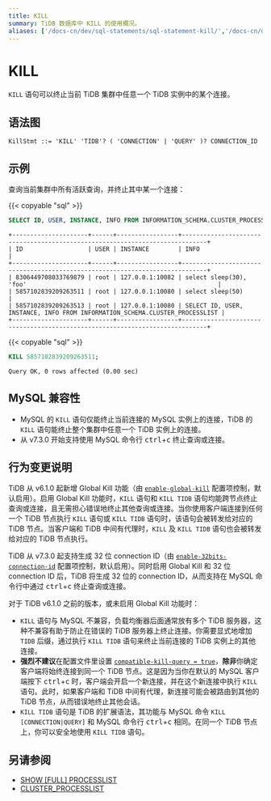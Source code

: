 ```yaml
---
title: KILL
summary: TiDB 数据库中 KILL 的使用概况。
aliases: ['/docs-cn/dev/sql-statements/sql-statement-kill/','/docs-cn/dev/reference/sql/statements/kill/']
---
```


# KILL

`KILL` 语句可以终止当前 TiDB 集群中任意一个 TiDB 实例中的某个连接。

## 语法图

```ebnf+diagram
KillStmt ::= 'KILL' 'TIDB'? ( 'CONNECTION' | 'QUERY' )? CONNECTION_ID
```

## 示例

查询当前集群中所有活跃查询，并终止其中某一个连接：

{{< copyable "sql" >}}

```sql
SELECT ID, USER, INSTANCE, INFO FROM INFORMATION_SCHEMA.CLUSTER_PROCESSLIST;
```

```
+---------------------+------+-----------------+-----------------------------------------------------------------------------+
| ID                  | USER | INSTANCE        | INFO                                                                        |
+---------------------+------+-----------------+-----------------------------------------------------------------------------+
| 8306449708033769879 | root | 127.0.0.1:10082 | select sleep(30), 'foo'                                                     |
| 5857102839209263511 | root | 127.0.0.1:10080 | select sleep(50)                                                            |
| 5857102839209263513 | root | 127.0.0.1:10080 | SELECT ID, USER, INSTANCE, INFO FROM INFORMATION_SCHEMA.CLUSTER_PROCESSLIST |
+---------------------+------+-----------------+-----------------------------------------------------------------------------+
```

{{< copyable "sql" >}}

```sql
KILL 5857102839209263511;
```

```
Query OK, 0 rows affected (0.00 sec)
```

## MySQL 兼容性

- MySQL 的 `KILL` 语句仅能终止当前连接的 MySQL 实例上的连接，TiDB 的 `KILL` 语句能终止整个集群中任意一个 TiDB 实例上的连接。
- 从 v7.3.0 开始支持使用 MySQL 命令行 <kbd>ctrl</kbd>+<kbd>c</kbd> 终止查询或连接。

## 行为变更说明

TiDB 从 v6.1.0 起新增 Global Kill 功能（由 [`enable-global-kill`](/tidb-configuration-file.md#enable-global-kill-从-v610-版本开始引入) 配置项控制，默认启用）。启用 Global Kill 功能时，`KILL` 语句和 `KILL TIDB` 语句均能跨节点终止查询或连接，且无需担心错误地终止其他查询或连接。当你使用客户端连接到任何一个 TiDB 节点执行 `KILL` 语句或 `KILL TIDB` 语句时，该语句会被转发给对应的 TiDB 节点。当客户端和 TiDB 中间有代理时，`KILL` 及 `KILL TIDB` 语句也会被转发给对应的 TiDB 节点执行。

TiDB 从 v7.3.0 起支持生成 32 位 connection ID（由 [`enable-32bits-connection-id`](/tidb-configuration-file.md#enable-32bits-connection-id-从-v730-版本开始引入) 配置项控制，默认启用）。同时启用 Global Kill 和 32 位 connection ID 后，TiDB 将生成 32 位的 connection ID，从而支持在 MySQL 命令行中通过 <kbd>ctrl</kbd>+<kbd>c</kbd> 终止查询或连接。

对于 TiDB v6.1.0 之前的版本，或未启用 Global Kill 功能时：

- `KILL` 语句与 MySQL 不兼容，负载均衡器后面通常放有多个 TiDB 服务器，这种不兼容有助于防止在错误的 TiDB 服务器上终止连接。你需要显式地增加 `TIDB` 后缀，通过执行 `KILL TIDB` 语句来终止当前连接的 TiDB 实例上的其他连接。
- **强烈不建议**在配置文件里设置 [`compatible-kill-query = true`](/tidb-configuration-file.md#compatible-kill-query)，**除非**你确定客户端将始终连接到同一个 TiDB 节点。这是因为当你在默认的 MySQL 客户端按下 <kbd>ctrl</kbd>+<kbd>c</kbd> 时，客户端会开启一个新连接，并在这个新连接中执行 `KILL` 语句。此时，如果客户端和 TiDB 中间有代理，新连接可能会被路由到其他的 TiDB 节点，从而错误地终止其他会话。
- `KILL TIDB` 语句是 TiDB 的扩展语法，其功能与 MySQL 命令 `KILL [CONNECTION|QUERY]` 和 MySQL 命令行 <kbd>ctrl</kbd>+<kbd>c</kbd> 相同。在同一个 TiDB 节点上，你可以安全地使用 `KILL TIDB` 语句。

## 另请参阅

- [SHOW \[FULL\] PROCESSLIST](/sql-statements/sql-statement-show-processlist.md)
- [CLUSTER_PROCESSLIST](/information-schema/information-schema-processlist.md#cluster_processlist)